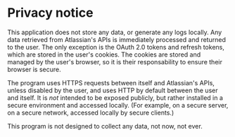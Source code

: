 # Privacy notice

This application does not store any data, or generate any logs locally. 
Any data retrieved from Atlassian's APIs is immediately processed and returned to the user.
The only exception is the OAuth 2.0 tokens and refresh tokens, which are stored in the user's cookies.
The cookies are stored and managed by the user's browser, so it is their responsability to ensure their browser is secure.

The program uses HTTPS requests between itself and Atlassian's APIs, unless disabled by the user, and uses HTTP by default between the user and itself.
It is *not* intended to be exposed publicly, but rather installed in a secure environment and accessed locally. (For example, on a secure server, on a secure network, accessed locally by secure clients.)


This program is not designed to collect any data, not now, not ever.
